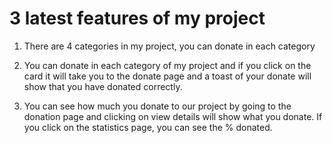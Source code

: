 # 3 latest features of my project

1.  There are 4 categories in my project, you can donate in each category

2.  You can donate in each category of my project and if you click on the card it will take you to the donate page and a toast of your donate will show that you have donated correctly.

3.  You can see how much you donate to our project by going to the donation page and clicking on view details will show what you donate. If you click on the statistics page, you can see the % donated.
